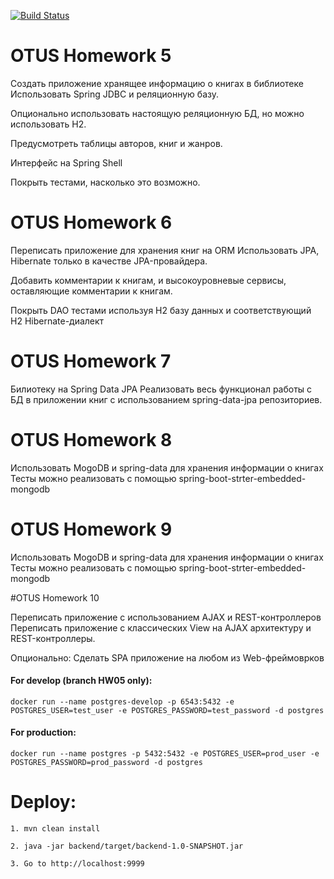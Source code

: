 [![Build Status](https://travis-ci.com/drunkmowgli/Bookshell.svg?branch=master)](https://travis-ci.com/drunkmowgli/Bookshell)
# OTUS Homework 5

Создать приложение хранящее информацию о книгах в библиотеке
Использовать Spring JDBC и реляционную базу.

Опционально использовать настоящую реляционную БД, но можно использовать H2.

Предусмотреть таблицы авторов, книг и жанров.

Интерфейс на Spring Shell

Покрыть тестами, насколько это возможно.

# OTUS Homework 6

Переписать приложение для хранения книг на ORM
Использовать JPA, Hibernate только в качестве JPA-провайдера.

Добавить комментарии к книгам, и высокоуровневые сервисы, оставляющие комментарии к книгам.

Покрыть DAO тестами используя H2 базу данных и соответствующий H2 Hibernate-диалект

# OTUS Homework 7

Билиотеку на Spring Data JPA
Реализовать весь функционал работы с БД в приложении книг с использованием spring-data-jpa репозиториев.

# OTUS Homework 8

Использовать MogoDB и spring-data для хранения информации о книгах
Тесты можно реализовать с помощью spring-boot-strter-embedded-mongodb

# OTUS Homework 9

Использовать MogoDB и spring-data для хранения информации о книгах
Тесты можно реализовать с помощью spring-boot-strter-embedded-mongodb

#OTUS Homework 10

Переписать приложение с использованием AJAX и REST-контроллеров
Переписать приложение с классических View на AJAX архитектуру и REST-контроллеры.

Опционально: Сделать SPA приложение на любом из Web-фреймоврков

#### For develop (branch HW05 only):
`docker run --name postgres-develop -p 6543:5432 -e POSTGRES_USER=test_user -e POSTGRES_PASSWORD=test_password -d postgres`

#### For production:
`docker run --name postgres -p 5432:5432 -e POSTGRES_USER=prod_user -e POSTGRES_PASSWORD=prod_password -d postgres`

# Deploy:

`1. mvn clean install`

`2. java -jar backend/target/backend-1.0-SNAPSHOT.jar`

`3. Go to http://localhost:9999`